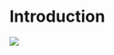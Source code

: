# Introduction


![](https://github.com/Shirlett/STAT545-hw-Hall-Shirlett/tree/master/HW09/Checkresults.png)



